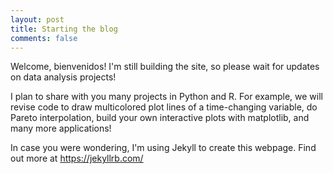 ```yaml
---
layout: post
title: Starting the blog
comments: false
---
```


Welcome, bienvenidos! I'm still building the site, so please wait for updates on data analysis projects!

I plan to share with you many projects in Python and R. For example, we will revise code to draw multicolored plot lines of a time-changing variable, do Pareto interpolation, build your own interactive plots with matplotlib, and many more applications!

In case you were wondering, I'm using Jekyll to create this webpage. Find out more at https://jekyllrb.com/
